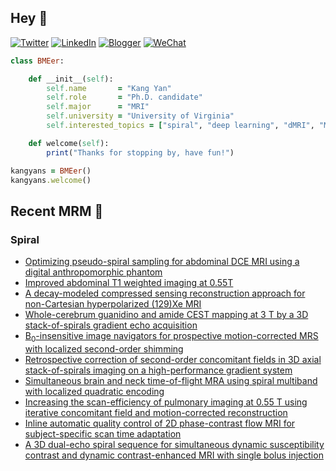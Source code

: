 ## Hey 👋
[![Twitter](https://img.shields.io/badge/Twitter-%231DA1F2.svg?style=for-the-badge&logo=Twitter&logoColor=white)](https://twitter.com/KangY01)
[![LinkedIn](https://img.shields.io/badge/linkedin-%230077B5.svg?style=for-the-badge&logo=linkedin&logoColor=white)](https://www.linkedin.com/in/kyanyan/)
[![Blogger](https://img.shields.io/badge/Blogger-FF5722?style=for-the-badge&logo=blogger&logoColor=white)](https://kangyan.bearblog.dev/)
[![WeChat](https://img.shields.io/badge/WeChat-07C160?style=for-the-badge&logo=wechat&logoColor=white)](wechat.jpg)

```ruby
class BMEer:

    def __init__(self):
        self.name       = "Kang Yan"
        self.role       = "Ph.D. candidate"
        self.major      = "MRI"
        self.university = "University of Virginia"
        self.interested_topics = ["spiral", "deep learning", "dMRI", "MRgFUS"]

    def welcome(self):
        print("Thanks for stopping by, have fun!")

kangyans = BMEer()
kangyans.welcome()
```

<!---
## Stats

![Kang Yan's GitHub stats](https://github-readme-stats.vercel.app/api?username=kangyans&show_icons=true&theme=radical)
-->




## Recent MRM 📖

### Spiral

<!-- BLOG-POST-LIST:START -->
- [Optimizing pseudo-spiral sampling for abdominal DCE MRI using a digital anthropomorphic phantom](https://pubmed.ncbi.nlm.nih.gov/39004838/?utm_source=Other&utm_medium=rss&utm_campaign=pubmed-2&utm_content=16eWR_JeA5gcz8mL6exRVyljdv1Bg_b5daAnspofyJehJ6_wD-&fc=20240423194405&ff=20240724010959&v=2.18.0.post9+e462414)
- [Improved abdominal T1 weighted imaging at 0.55T](https://pubmed.ncbi.nlm.nih.gov/38997798/?utm_source=Other&utm_medium=rss&utm_campaign=pubmed-2&utm_content=16eWR_JeA5gcz8mL6exRVyljdv1Bg_b5daAnspofyJehJ6_wD-&fc=20240423194405&ff=20240724010959&v=2.18.0.post9+e462414)
- [A decay-modeled compressed sensing reconstruction approach for non-Cartesian hyperpolarized (129)Xe MRI](https://pubmed.ncbi.nlm.nih.gov/38860514/?utm_source=Other&utm_medium=rss&utm_campaign=pubmed-2&utm_content=16eWR_JeA5gcz8mL6exRVyljdv1Bg_b5daAnspofyJehJ6_wD-&fc=20240423194405&ff=20240724010959&v=2.18.0.post9+e462414)
- [Whole-cerebrum guanidino and amide CEST mapping at 3 T by a 3D stack-of-spirals gradient echo acquisition](https://pubmed.ncbi.nlm.nih.gov/38748853/?utm_source=Other&utm_medium=rss&utm_campaign=pubmed-2&utm_content=16eWR_JeA5gcz8mL6exRVyljdv1Bg_b5daAnspofyJehJ6_wD-&fc=20240423194405&ff=20240724010959&v=2.18.0.post9+e462414)
- [B<sub>0</sub>-insensitive image navigators for prospective motion-corrected MRS with localized second-order shimming](https://pubmed.ncbi.nlm.nih.gov/38704666/?utm_source=Other&utm_medium=rss&utm_campaign=pubmed-2&utm_content=16eWR_JeA5gcz8mL6exRVyljdv1Bg_b5daAnspofyJehJ6_wD-&fc=20240423194405&ff=20240724010959&v=2.18.0.post9+e462414)
- [Retrospective correction of second-order concomitant fields in 3D axial stack-of-spirals imaging on a high-performance gradient system](https://pubmed.ncbi.nlm.nih.gov/38650101/?utm_source=Other&utm_medium=rss&utm_campaign=pubmed-2&utm_content=16eWR_JeA5gcz8mL6exRVyljdv1Bg_b5daAnspofyJehJ6_wD-&fc=20240423194405&ff=20240724010959&v=2.18.0.post9+e462414)
- [Simultaneous brain and neck time-of-flight MRA using spiral multiband with localized quadratic encoding](https://pubmed.ncbi.nlm.nih.gov/38576077/?utm_source=Other&utm_medium=rss&utm_campaign=pubmed-2&utm_content=16eWR_JeA5gcz8mL6exRVyljdv1Bg_b5daAnspofyJehJ6_wD-&fc=20240423194405&ff=20240724010959&v=2.18.0.post9+e462414)
- [Increasing the scan-efficiency of pulmonary imaging at 0.55 T using iterative concomitant field and motion-corrected reconstruction](https://pubmed.ncbi.nlm.nih.gov/38501940/?utm_source=Other&utm_medium=rss&utm_campaign=pubmed-2&utm_content=16eWR_JeA5gcz8mL6exRVyljdv1Bg_b5daAnspofyJehJ6_wD-&fc=20240423194405&ff=20240724010959&v=2.18.0.post9+e462414)
- [Inline automatic quality control of 2D phase-contrast flow MRI for subject-specific scan time adaptation](https://pubmed.ncbi.nlm.nih.gov/38469944/?utm_source=Other&utm_medium=rss&utm_campaign=pubmed-2&utm_content=16eWR_JeA5gcz8mL6exRVyljdv1Bg_b5daAnspofyJehJ6_wD-&fc=20240423194405&ff=20240724010959&v=2.18.0.post9+e462414)
- [A 3D dual-echo spiral sequence for simultaneous dynamic susceptibility contrast and dynamic contrast-enhanced MRI with single bolus injection](https://pubmed.ncbi.nlm.nih.gov/38469930/?utm_source=Other&utm_medium=rss&utm_campaign=pubmed-2&utm_content=16eWR_JeA5gcz8mL6exRVyljdv1Bg_b5daAnspofyJehJ6_wD-&fc=20240423194405&ff=20240724010959&v=2.18.0.post9+e462414)
<!-- BLOG-POST-LIST:END -->




<!---
## Keep Moving

<img src="run-mario.gif" width="53"><img src="run-mario.gif" width="56"><img src="run-mario.gif" width="59"><img src="run-mario.gif" width="62">
<img src="run-mario.gif" width="65"><img src="run-mario.gif" width="68"><img src="run-mario.gif" width="71"><img src="run-mario.gif" width="74">
<img src="run-mario.gif" width="77"><img src="run-mario.gif" width="80"><img src="run-mario.gif" width="83"><img src="run-mario.gif" width="86">

--->




<!---
## Trophies 

[![trophy](https://github-profile-trophy.vercel.app/?username=kangyans&theme=onedark)](https://github.com/kangyans/github-profile-trophy)
--->






